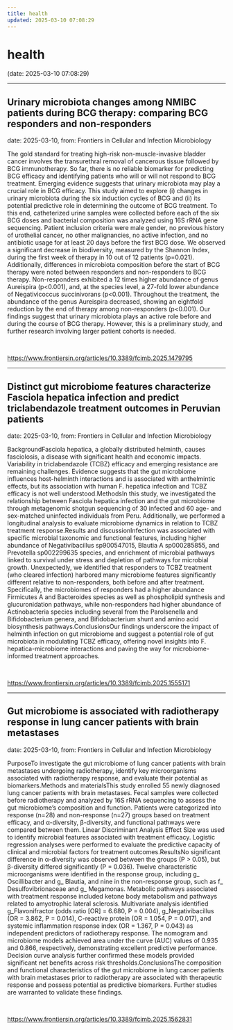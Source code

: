 ```yaml
---
title: health
updated: 2025-03-10 07:08:29
---
```


# health

(date: 2025-03-10 07:08:29)

---

## Urinary microbiota changes among NMIBC patients during BCG therapy: comparing BCG responders and non-responders

date: 2025-03-10, from: Frontiers in Cellular and Infection Microbiology

The gold standard for treating high-risk non-muscle-invasive bladder cancer involves the transurethral removal of cancerous tissue followed by BCG immunotherapy. So far, there is no reliable biomarker for predicting BCG efficacy and identifying patients who will or will not respond to BCG treatment. Emerging evidence suggests that urinary microbiota may play a crucial role in BCG efficacy. This study aimed to explore (i) changes in urinary microbiota during the six induction cycles of BCG and (ii) its potential predictive role in determining the outcome of BCG treatment. To this end, catheterized urine samples were collected before each of the six BCG doses and bacterial composition was analyzed using 16S rRNA gene sequencing. Patient inclusion criteria were male gender, no previous history of urothelial cancer, no other malignancies, no active infection, and no antibiotic usage for at least 20 days before the first BCG dose. We observed a significant decrease in biodiversity, measured by the Shannon Index, during the first week of therapy in 10 out of 12 patients (p=0.021). Additionally, differences in microbiota composition before the start of BCG therapy were noted between responders and non-responders to BCG therapy. Non-responders exhibited a 12 times higher abundance of genus Aureispira (p<0.001), and, at the species level, a 27-fold lower abundance of Negativicoccus succinivorans (p<0.001). Throughout the treatment, the abundance of the genus Aureispira decreased, showing an eightfold reduction by the end of therapy among non-responders (p<0.001). Our findings suggest that urinary microbiota plays an active role before and during the course of BCG therapy. However, this is a preliminary study, and further research involving larger patient cohorts is needed. 

<br> 

<https://www.frontiersin.org/articles/10.3389/fcimb.2025.1479795>

---

## Distinct gut microbiome features characterize Fasciola hepatica infection and predict triclabendazole treatment outcomes in Peruvian patients

date: 2025-03-10, from: Frontiers in Cellular and Infection Microbiology

BackgroundFasciola hepatica, a globally distributed helminth, causes fasciolosis, a disease with significant health and economic impacts. Variability in triclabendazole (TCBZ) efficacy and emerging resistance are remaining challenges. Evidence suggests that the gut microbiome influences host-helminth interactions and is associated with anthelmintic effects, but its association with human F. hepatica infection and TCBZ efficacy is not well understood.MethodsIn this study, we investigated the relationship between Fasciola hepatica infection and the gut microbiome through metagenomic shotgun sequencing of 30 infected and 60 age- and sex-matched uninfected individuals from Peru. Additionally, we performed a longitudinal analysis to evaluate microbiome dynamics in relation to TCBZ treatment response.Results and discussionInfection was associated with specific microbial taxonomic and functional features, including higher abundance of Negativibacillus sp900547015, Blautia A sp000285855, and Prevotella sp002299635 species, and enrichment of microbial pathways linked to survival under stress and depletion of pathways for microbial growth. Unexpectedly, we identified that responders to TCBZ treatment (who cleared infection) harbored many microbiome features significantly different relative to non-responders, both before and after treatment. Specifically, the microbiomes of responders had a higher abundance Firmicutes A and Bacteroides species as well as phospholipid synthesis and glucuronidation pathways, while non-responders had higher abundance of Actinobacteria species including several from the Parolsenella and Bifidobacterium genera, and Bifidobacterium shunt and amino acid biosynthesis pathways.ConclusionsOur findings underscore the impact of helminth infection on gut microbiome and suggest a potential role of gut microbiota in modulating TCBZ efficacy, offering novel insights into F. hepatica-microbiome interactions and paving the way for microbiome-informed treatment approaches. 

<br> 

<https://www.frontiersin.org/articles/10.3389/fcimb.2025.1555171>

---

## Gut microbiome is associated with radiotherapy response in lung cancer patients with brain metastases

date: 2025-03-10, from: Frontiers in Cellular and Infection Microbiology

PurposeTo investigate the gut microbiome of lung cancer patients with brain metastases undergoing radiotherapy, identify key microorganisms associated with radiotherapy response, and evaluate their potential as biomarkers.Methods and materialsThis study enrolled 55 newly diagnosed lung cancer patients with brain metastases. Fecal samples were collected before radiotherapy and analyzed by 16S rRNA sequencing to assess the gut microbiome’s composition and function. Patients were categorized into response (n=28) and non-response (n=27) groups based on treatment efficacy, and α-diversity, β-diversity, and functional pathways were compared between them. Linear Discriminant Analysis Effect Size was used to identify microbial features associated with treatment efficacy. Logistic regression analyses were performed to evaluate the predictive capacity of clinical and microbial factors for treatment outcomes.ResultsNo significant difference in α-diversity was observed between the groups (P > 0.05), but β-diversity differed significantly (P = 0.036). Twelve characteristic microorganisms were identified in the response group, including g_ Oscillibacter and g_ Blautia, and nine in the non-response group, such as f_ Desulfovibrionaceae and g_ Megamonas. Metabolic pathways associated with treatment response included ketone body metabolism and pathways related to amyotrophic lateral sclerosis. Multivariate analysis identified g_Flavonifractor (odds ratio [OR] = 6.680, P = 0.004), g_Negativibacillus (OR = 3.862, P = 0.014), C-reactive protein (OR = 1.054, P = 0.017), and systemic inflammation response index (OR = 1.367, P = 0.043) as independent predictors of radiotherapy response. The nomogram and microbiome models achieved area under the curve (AUC) values of 0.935 and 0.866, respectively, demonstrating excellent predictive performance. Decision curve analysis further confirmed these models provided significant net benefits across risk thresholds.ConclusionsThe composition and functional characteristics of the gut microbiome in lung cancer patients with brain metastases prior to radiotherapy are associated with therapeutic response and possess potential as predictive biomarkers. Further studies are warranted to validate these findings. 

<br> 

<https://www.frontiersin.org/articles/10.3389/fcimb.2025.1562831>


